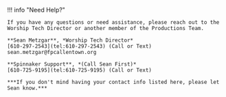 !!! info "Need Help?"

    If you have any questions or need assistance, please reach out to the Worship Tech Director or another member of the Productions Team.

    **Sean Metzgar**, *Worship Tech Director*  
    [610-297-2543](tel:610-297-2543) (Call or Text)  
    sean.metzgar@fpcallentown.org

    **Spinnaker Support**, *(Call Sean First)*  
    [610-725-9195](tel:610-725-9195) (Call or Text)

    ***If you don't mind having your contact info listed here, please let Sean know.***